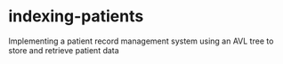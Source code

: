 # indexing-patients
Implementing a patient record management system using an AVL tree to store and retrieve patient data 
